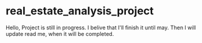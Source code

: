 # real_estate_analysis_project
Hello,
Project is still in progress. I belive that I'll finish it until may. Then I will update read me, when it will be completed.